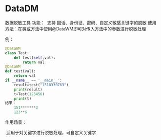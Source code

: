 # DataDM
数据脱敏工具
功能：
​	支持 固话、身份证、密码、自定义敏感关键字的脱敏
使用方法：在类或方法中使用@DataWM即可对传入方法中的参数进行脱敏处理

例：

```python
@DataWM
class Test:
    def test(self,val):
        return val
@DataWM
def test(val):
    return val
if __name__ == '__main__':
    result=test("1518330763")
    print(result)
    t=Test(123456)
    print(t)
结果：
	151*******3
	123**6
```

作用场景：

​	适用于对关键字进行脱敏处理，可自定义关键字
